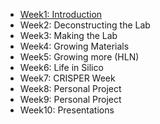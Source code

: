 - [Week1: Introduction](docs/week1.md)
- Week2: Deconstructing the Lab
- Week3: Making the Lab
- Week4: Growing Materials
- Week5: Growing more (HLN)
- Week6: Life in Silico
- Week7: CRISPER Week
- Week8: Personal Project
- Week9: Personal Project
- Week10: Presentations